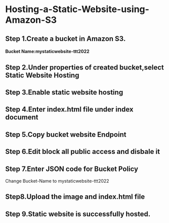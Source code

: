 # Hosting-a-Static-Website-using-Amazon-S3

## Step 1.Create a bucket in Amazon S3.
#### Bucket Name:mystaticwebsite-ttt2022

## Step 2.Under properties of created bucket,select Static Website Hosting

## Step 3.Enable static website hosting

## Step 4.Enter index.html file under index document

## Step 5.Copy bucket website Endpoint

## Step 6.Edit block all public access and disbale it

## Step 7.Enter JSON code for Bucket Policy
Change Bucket-Name to mystaticwebsite-ttt2022
## Step8.Upload the image and  index.html file

## Step 9.Static website is successfully hosted.
